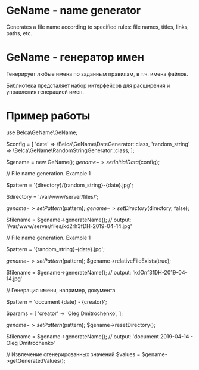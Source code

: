 # GeName - name generator

Generates a file name according to specified rules: file names, titles, links, paths, etc.

# GeName - генератор имен

Генерирует любые имена по заданным правилам, в т.ч. имена файлов.

Библиотека предсталяет набор интерфейсов для расширения и управления генерацией имен.

# Пример работы

use Belca\GeName\GeName;

$config = [
    'date' => \Belca\GeName\DateGenerator::class,
    'random_string' => \Belca\GeName\RandomStringGenerator::class,
];

$gename = new GeName();
$gename->setInitialData($config);

// File name generation. Example 1

$pattern = '{directory}/{random_string}-{date}.jpg';

$directory = '/var/www/server/files/';

$gename->setPattern($pattern);
$gename->setDirectory($directory, false);

$filename = $gename->generateName(); // output: '/var/www/server/files/kd2rh3fDH-2019-04-14.jpg'

// File name generation. Example 1

$pattern = '{random_string}-{date}.jpg';

$gename->setPattern($pattern);
$gename->relativeFileExists(true);

$filename = $gename->generateName(); // output: 'kdOnf3fDH-2019-04-14.jpg'

// Генерация имени, например, документа

$pattern = 'document {date} - {creator}';

$params = [
    'creator' => 'Oleg Dmitrochenko',
];

$gename->setPattern($pattern);
$gename->resetDirectory();

$filename = $gename->generateName(); // output: 'document 2019-04-14 - Oleg Dmitrochenko'

// Извлечение сгенерированных значений
$values = $gename->getGeneratedValues();
